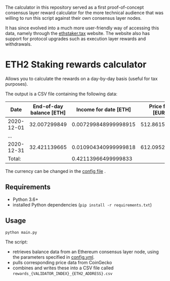 The calculator in this repository served as a first proof-of-concept
consensus layer reward calculator for the more technical audience
that was willing to run this script against their own consensus layer
nodes.
 
It has since evolved into a much more user-friendly way of accessing
this data, namely through the [ethstaker.tax](https://ethstaker.tax)
website. The website also has support for protocol upgrades such as
execution layer rewards and withdrawals.
 

# ETH2 Staking rewards calculator

Allows you to calculate the rewards on a day-by-day basis
(useful for tax purposes).

The output is a CSV file containing the following data:

| Date       | End-of-day balance [ETH] | Income for date [ETH] | Price for date [EUR/ETH] | Income for date [EUR] |
|------------|--------------------------|-----------------------|--------------------------|-----------------------|
| 2020-12-01 | 32.007299849             | 0.007299848999998915  | 512.861535490493         | 3.743811766988183     |
| ...        |                          |                       |                          |                       |
| 2020-12-31 | 32.421139665             | 0.010904340999999818  | 612.095211614956         | 6.67449491191653      |
| Total:     |                          | 0.42113966499999833   |                          | 212.81565225637513    | 

The currency can be changed in the [config file](config.yml) .

## Requirements
- Python 3.6+
- installed Python dependencies (`pip install -r requirements.txt`)

## Usage
`python main.py`

The script:

- retrieves balance data from an Ethereum consensus layer node, using the
 parameters specified in [config.yml](config.yml).
- pulls corresponding price data from CoinGecko
- combines and writes these into a CSV file called
 `rewards_{VALIDATOR_INDEX}_{ETH2_ADDRESS}.csv`
